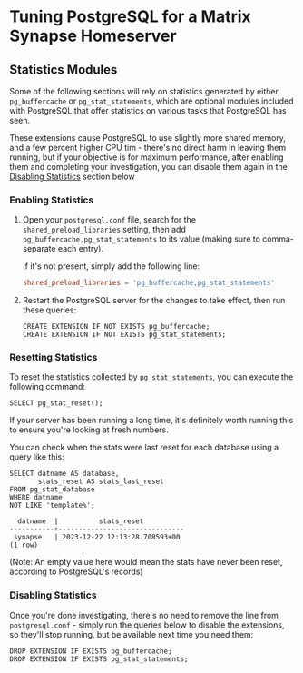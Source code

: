 # Tuning PostgreSQL for a Matrix Synapse Homeserver

## Statistics Modules

Some of the following sections will rely on statistics generated by either `pg_buffercache` or `pg_stat_statements`, which are optional modules included with PostgreSQL that offer statistics on various tasks that PostgreSQL has seen.

These extensions cause PostgreSQL to use slightly more shared memory, and a few percent higher CPU tim - there's no direct harm in leaving them running, but if your objective is for maximum performance, after enabling them and completing your investigation, you can disable them again in the [Disabling Statistics](#disabling-statistics) section below

### Enabling Statistics

1. Open your `postgresql.conf` file, search for the `shared_preload_libraries` setting, then add `pg_buffercache,pg_stat_statements` to its value (making sure to comma-separate each entry).

   If it's not present, simply add the following line:

   ```ini,icon=.devicon-postgresql-plain,filepath=postgresql.conf
   shared_preload_libraries = 'pg_buffercache,pg_stat_statements'
   ```

2. Restart the PostgreSQL server for the changes to take effect, then run these queries:

   ```sql,icon=.devicon-postgresql-plain,filepath=psql
   CREATE EXTENSION IF NOT EXISTS pg_buffercache;
   CREATE EXTENSION IF NOT EXISTS pg_stat_statements;
   ```

### Resetting Statistics

To reset the statistics collected by `pg_stat_statements`, you can execute the following command:

```sql,icon=.devicon-postgresql-plain,filepath=psql
SELECT pg_stat_reset();
```

If your server has been running a long time, it's definitely worth running this to ensure you're looking at fresh numbers.

You can check when the stats were last reset for each database using a query like this:

```sql,icon=.devicon-postgresql-plain,filepath=psql
SELECT datname AS database,
       stats_reset AS stats_last_reset
FROM pg_stat_database
WHERE datname
NOT LIKE 'template%';

  datname  |          stats_reset
-----------+-------------------------------
 synapse   | 2023-12-22 12:13:28.708593+00
(1 row)
```

(Note: An empty value here would mean the stats have never been reset, according to PostgreSQL's records)

### Disabling Statistics

Once you're done investigating, there's no need to remove the line from `postgresql.conf` - simply run the queries below to disable the extensions, so they'll stop running, but be available next time you need them:

```sql,icon=.devicon-postgresql-plain,filepath=psql
DROP EXTENSION IF EXISTS pg_buffercache;
DROP EXTENSION IF EXISTS pg_stat_statements;
```
